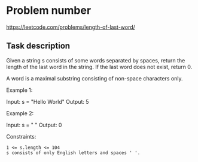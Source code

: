 # Problem number
https://leetcode.com/problems/length-of-last-word/

## Task description
Given a string s consists of some words separated by spaces, return the length of the last word in the string. If the last word does not exist, return 0.

A word is a maximal substring consisting of non-space characters only.

 

Example 1:

Input: s = "Hello World"
Output: 5

Example 2:

Input: s = " "
Output: 0

 

Constraints:

    1 <= s.length <= 104
    s consists of only English letters and spaces ' '.


